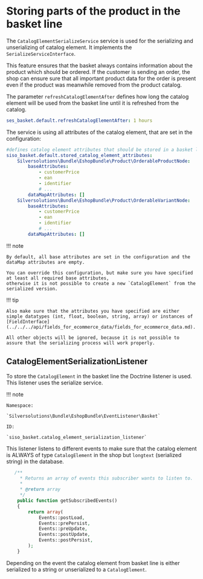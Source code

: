 # Storing parts of the product in the basket line

The `CatalogElementSerializeService` service is used for the serializing and unserializing of catalog element.
It implements the `SerializeServiceInterface`.

This feature ensures that the basket always contains information about the product which should be ordered. If the customer is sending an order, the shop can ensure sure that all important product data for the order is present even if the product was meanwhile removed from the product catalog. 

The parameter `refreshCatalogElementAfter` defines how long the catalog element will be used from the basket line until it is refreshed from the catalog.

``` yaml
ses_basket.default.refreshCatalogElementAfter: 1 hours
```

The service is using all attributes of the catalog element, that are set in the configuration:

``` yaml
#defines catalog element attributes that should be stored in a basket line
siso_basket.default.stored_catalog_element_attributes:
    Silversolutions\Bundle\EshopBundle\Product\OrderableProductNode:
        baseAttributes: 
            - customerPrice
            - ean
            - identifier
            # ...
        dataMapAttributes: []
    Silversolutions\Bundle\EshopBundle\Product\OrderableVariantNode:
        baseAttributes: 
            - customerPrice
            - ean
            - identifier
            # ...
        dataMapAttributes: [] 
```

!!! note

    By default, all base attributes are set in the configuration and the dataMap attributes are empty.

    You can override this configuration, but make sure you have specified at least all required base attributes,
    otherwise it is not possible to create a new `CatalogElement` from the serialized version.

!!! tip

    Also make sure that the attributes you have specified are either simple datatypes (int, float, boolean, string, array) or instances of [FieldInterface](../../../api/fields_for_ecommerce_data/fields_for_ecommerce_data.md).

    All other objects will be ignored, because it is not possible to assure that the serializing process will work properly.

## CatalogElementSerializationListener

To store the `CatalogElement` in the basket line the Doctrine listener is used. This listener uses the serialize service.

!!! note
    
    Namespace:

    `Silversolutions\Bundle\EshopBundle\EventListener\Basket`

    ID:

    `siso_basket.catalog_element_serialization_listener`

This listener listens to different events to make sure that the catalog element is ALWAYS of type `CatalogElement` in the shop but `longtext` (serialized string) in the database.

``` php
   /**
     * Returns an array of events this subscriber wants to listen to.
     *
     * @return array
     */
    public function getSubscribedEvents()
    {
        return array(
            Events::postLoad,
            Events::prePersist,
            Events::preUpdate,
            Events::postUpdate,
            Events::postPersist,
        );
    }
```

Depending on the event the catalog element from basket line is either serialized to a string or unserialized to a `CatalogElement`.
